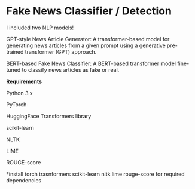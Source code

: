 # Fake News Classifier / Detection


I included two NLP models!

GPT-style News Article Generator: A transformer-based model for generating news articles from a given prompt using a generative pre-trained transformer (GPT) approach.

BERT-based Fake News Classifier: A BERT-based transformer model fine-tuned to classify news articles as fake or real.

**Requirements**

Python 3.x

PyTorch

HuggingFace Transformers library

scikit-learn

NLTK

LIME

ROUGE-score

*install torch trasnformers scikit-learn nltk lime rouge-score   for required dependencies

